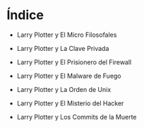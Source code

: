# Índice

- Larry Plotter y El Micro Filosofales

- Larry Plotter y La Clave Privada

- Larry Plotter y El Prisionero del Firewall

- Larry Plotter y El Malware de Fuego

- Larry Plotter y La Orden de Unix

- Larry Plotter y El Misterio del Hacker

- Larry Plotter y Los Commits de la Muerte